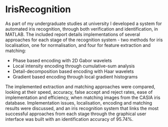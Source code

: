 # IrisRecognition

As part of my undergraduate studies at university I developed a system for automated iris recognition, through both verification and identification, in MATLAB. The included report details implementations of several approaches for each stage of the recognition system - two methods for iris localisation, one for normalisation, and four for feature extraction and matching:

- Phase based encoding with 2D Gabor wavelets
- Local intensity encoding through cumulative-sum analysis
- Detail-decomposition based encoding with Haar wavelets
- Gradient based encoding through local gradient histograms

The implemented extraction and matching approaches were compared, looking at their speed, accuracy, false accept and reject rates, ease of implementation and efficiency, when matching images from the CASIA iris database. Implementation issues, localisation, encoding and matching results were discussed, and an iris recognition system that links the most successful approaches from each stage through the graphical user interface was built with an identification accuracy of 95.74%.
